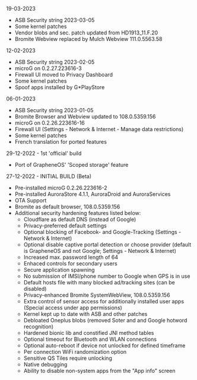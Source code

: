 19-03-2023

- ASB Security string 2023-03-05
- Some kernel patches
- Vendor blobs and sec. patch updated from HD1913_11.F.20
- Bromite Webview replaced by Mulch Webview 111.0.5563.58


12-02-2023

- ASB Security string 2023-02-05
- microG on 0.2.27.223616-3
- Firewall UI moved to Privacy Dashboard
- Some kernel patches
- Spoof apps installed by G*PlayStore


06-01-2023

- ASB Security string 2023-01-05
- Bromite Browser and Webview updated to 108.0.5359.156
- microG on 0.2.26.223616-16
- Firewall UI (Settings - Network & Internet - Manage data restrictions)
- Some kernel patches
- French translation for ported features


29-12-2022 - 1st 'official' build

- Port of GrapheneOS' 'Scoped storage' feature


27-12-2022 - INITIAL BUILD (Beta)

- Pre-installed microG 0.2.26.223616-2
- Pre-installed AuroraStore 4.1.1, AuroraDroid and AuroraServices
- OTA Support
- Bromite as default browser, 108.0.5359.156
- Additional security hardening features listed below:
  * Cloudflare as default DNS (instead of Google)
  * Privacy-preferred default settings
  * Optional blocking of Facebook- and Google-Tracking (Settings - Network & Internet)
  * Optional disable captive portal detection or choose provider (default is GrapheneOS and not Google; Settings - Network & Internet)
  * Increased max. password length of 64
  * Enhaced controls for secondary users
  * Secure application spawning
  * No submission of IMSI/phone number to Google when GPS is in use
  * Default hosts file with many blocked ad/tracking sites (can be disabled)
  * Privacy-enhanced Bromite SystemWebView, 108.0.5359.156
  * Extra control of sensor access for additionally installed user apps (Special access under app permissions)
  * Kernel kept up to date with ASB and other patches
  * Debloated Oneplus blobs (removed Soter and and Google hotword recognition)
  * Hardened bionic lib and constified JNI method tables
  * Optional timeout for Bluetooth and WLAN connections
  * Optional auto-reboot if device not unlocked for defined timeframe 
  * Per connection WiFi randomization option
  * Sensitive QS Tiles require unlocking
  * Native debugging
  * Ability to disable non-system apps from the "App info" screen
